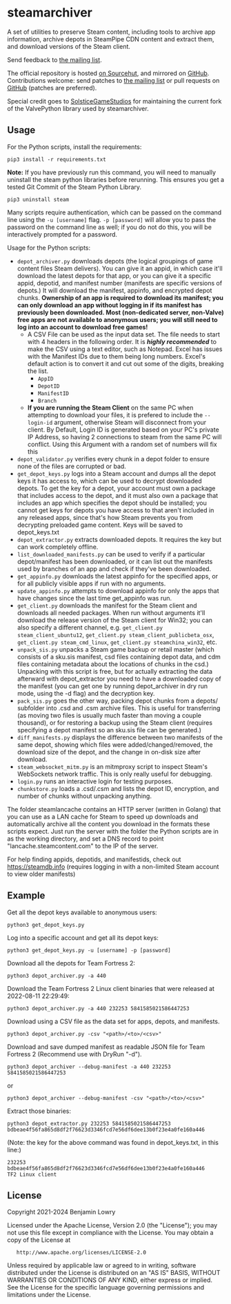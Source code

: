 # steamarchiver

A set of utilities to preserve Steam content, including tools to archive app
information, archive depots in SteamPipe CDN content and extract them, and
download versions of the Steam client.

Send feedback to [the mailing list].

The official repository is hosted [on
Sourcehut](https://git.sr.ht/~blowry/steamarchiver), and mirrored on [GitHub].
Contributions welcome: send patches to [the mailing list] or pull requests on
[GitHub] (patches are preferred).

Special credit goes to
[SolsticeGameStudios](https://github.com/solsticegamestudios/steam) for
maintaining the current fork of the ValvePython library used by steamarchiver.

[the mailing list]: https://lists.sr.ht/~blowry/steamarchiver
[GitHub]: https://github.com/benjamin-lowry/steamarchiver

## Usage

For the Python scripts, install the requirements:

``pip3 install -r requirements.txt``

**Note:** If you have previously run this command, you will need to manually 
 uninstall the steam python libraries before rerunning. This ensures you get
 a tested Git Commit of the Steam Python Library.

``pip3 uninstall steam``

Many scripts require authentication, which can be passed on the command line
using the ``-u [username]`` flag. ``-p [password]`` will allow you to pass the
password on the command line as well; if you do not do this, you will be
interactively prompted for a password.

Usage for the Python scripts:

- ``depot_archiver.py`` downloads depots (the logical groupings of game content
  files Steam delivers). You can give it an appid, in which case it'll download
  the latest depots for that app, or you can give it a specific appid, depotid,
  and manifest number (manifests are specific versions of depots.) It will
  download the manifest, appinfo, and encrypted depot chunks. **Ownership of an
  app is required to download its manifest; you can only download an app without
  logging in if its manifest has previously been downloaded. Most (non-dedicated
  server, non-Valve) free apps are not available to anonymous users; you will
  still need to log into an account to download free games!**
  - A CSV File can be used as the input data set. The file needs to start with 4 
    headers in the following order. It is ***highly recommended*** to make the CSV using
    a text editor, such as Notepad. Excel has issues with the Manifest IDs due to
    them being long numbers. Excel's default action is to convert it and cut out
    some of the digits, breaking the list.
    - ``AppID``
    - ``DepotID``
    - ``ManifestID``
    - ``Branch``
  - **If you are running the Steam Client** on the same PC when attempting to download
    your files, it is prefered to include the ``--login-id`` argument, otherwise
    Steam will disconnect from your client. By Default, Login ID is generated based
    on your PC's private IP Address, so having 2 connections to steam from the same
    PC will conflict. Using this Argument with a random set of numbers will fix this
- ``depot_validator.py`` verifies every chunk in a depot folder to ensure none of
  the files are corrupted or bad.
- ``get_depot_keys.py`` logs into a Steam account and dumps all the depot keys
  it has access to, which can be used to decrypt downloaded depots. To get the
  key for a depot, your account must own a package that includes access to the
  depot, and it must also own a package that includes an app which specifies the
  depot should be installed; you cannot get keys for depots you have access to
  that aren't included in any released apps, since that's how Steam prevents you
  from decrypting preloaded game content. Keys will be saved to depot_keys.txt
- ``depot_extractor.py`` extracts downloaded depots. It requires the key but can
  work completely offline.
- ``list_downloaded_manifests.py`` can be used to verify if a particular
  depot/manifest has been downloaded, or it can list out the manifests used by
  branches of an app and check if they've been downloaded.
- ``get_appinfo.py`` downloads the latest appinfo for the specified apps, or for
  all publicly visible apps if run with no arguments.
- ``update_appinfo.py`` attempts to download appinfo for only the apps that have
  changes since the last time get_appinfo was run.
- ``get_client.py`` downloads the manifest for the Steam client and downloads
  all needed packages. When run without arguments it'll download the release
  version of the Steam client for Win32; you can also specify a different
  channel, e.g. ``get_client.py steam_client_ubuntu12``, ``get_client.py
  steam_client_publicbeta_osx``, ``get_client.py steam_cmd_linux``,
  ``get_client.py steamchina_win32``, etc.
- ``unpack_sis.py`` unpacks a Steam game backup or retail master (which consists
  of a sku.sis manifest, csd files containing depot data, and cdm files
  containing metadata about the locations of chunks in the csd.) Unpacking with
  this script is free, but for actually extracting the data afterward with
  depot_extractor you need to have a downloaded copy of the manifest (you can
  get one by running depot_archiver in dry run mode, using the -d flag) and the
  decryption key.
- ``pack_sis.py`` goes the other way, packing depot chunks from a depots/
  subfolder into .csd and .csm archive files. This is useful for transferring
  (as moving two files is usually much faster than moving a couple thousand), or
  for restoring a backup using the Steam client (requires specifying a depot
  manifest so an sku.sis file can be generated.)
- ``diff_manifests.py`` displays the difference between two manifests of the
  same depot, showing which files were added/changed/removed, the download size
  of the depot, and the change in on-disk size after download.
- ``steam_websocket_mitm.py`` is an mitmproxy script to inspect Steam's
  WebSockets network traffic. This is only really useful for debugging.
- ``login.py`` runs an interactive login for testing purposes.
- ``chunkstore.py`` loads a .csd/.csm and lists the depot ID, encryption, and
  number of chunks without unpacking anything.

The folder steamlancache contains an HTTP server (written in Golang) that you
can use as a LAN cache for Steam to speed up downloads and automatically archive
all the content you download in the formats these scripts expect. Just run the
server with the folder the Python scripts are in as the working directory, and
set a DNS record to point "lancache.steamcontent.com" to the IP of the server.

For help finding appids, depotids, and manifestids, check out
https://steamdb.info (requires logging in with a non-limited Steam account to
view older manifests)

## Example

Get all the depot keys available to anonymous users:

    python3 get_depot_keys.py

Log into a specific account and get all its depot keys:

    python3 get_depot_keys.py -u [username] -p [password]

Download all the depots for Team Fortress 2:

    python3 depot_archiver.py -a 440

Download the Team Fortress 2 Linux client binaries that were released at
2022-08-11 22:29:49:

    python3 depot_archiver.py -a 440 232253 5841585021586447253

Download using a CSV file as the data set for apps, depots, and manifests.

    python3 depot_archiver.py -csv "<path>/<to>/<csv>"

Download and save dumped manifest as readable JSON file for Team Fortress 2 (Recommend use with DryRun "-d").

    python3 depot_archiver --debug-manifest -a 440 232253 5841585021586447253

or

    python3 depot_archiver --debug-manifest -csv "<path>/<to>/<csv>"

Extract those binaries:

    python3 depot_extractor.py 232253 5841585021586447253 bdbeae4f56fa865d8df2f76623d3346fcd7e56df6dee13b0f23e4a0fe160a446

(Note: the key for the above command was found in depot_keys.txt, in this line:)

    232253		bdbeae4f56fa865d8df2f76623d3346fcd7e56df6dee13b0f23e4a0fe160a446	TF2 Linux client

## License

   Copyright 2021-2024 Benjamin Lowry

   Licensed under the Apache License, Version 2.0 (the "License");
   you may not use this file except in compliance with the License.
   You may obtain a copy of the License at

       http://www.apache.org/licenses/LICENSE-2.0

   Unless required by applicable law or agreed to in writing, software
   distributed under the License is distributed on an "AS IS" BASIS,
   WITHOUT WARRANTIES OR CONDITIONS OF ANY KIND, either express or implied.
   See the License for the specific language governing permissions and
   limitations under the License.

